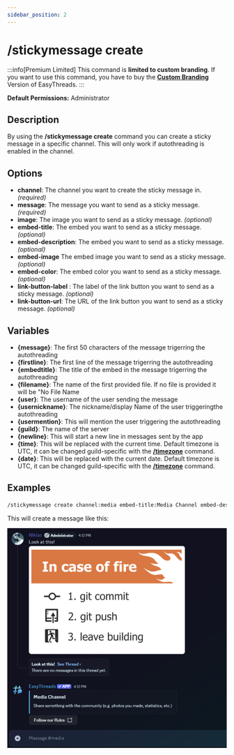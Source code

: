 ```yaml
---
sidebar_position: 2
---
```


# /stickymessage create

:::info[Premium Limited]
This command is **limited to custom branding**. If you want to use this command, you have to buy the **[Custom Branding](https://ezsys.link/premium)** Version of EasyThreads.
:::

**Default Permissions:** Administrator
## Description
By using the **/stickymessage create** command you can create a sticky message in a specific channel. This will only work if autothreading is enabled in the channel.
## Options
- **channel**: The channel you want to create the sticky message in. *(required)*
- **message**: The message you want to send as a sticky message. *(required)*
- **image**: The image you want to send as a sticky message. *(optional)*
- **embed-title**: The embed you want to send as a sticky message. *(optional)*
- **embed-description**: The embed you want to send as a sticky message. *(optional)*
- **embed-image**  The embed image you want to send as a sticky message. *(optional)*
- **embed-color**: The embed color you want to send as a sticky message. *(optional)*
- **link-button-label** : The label of the link button you want to send as a sticky message. *(optional)*
- **link-button-url**: The URL of the link button you want to send as a sticky message. *(optional)*

## Variables
- **\{message}**: The first 50 characters of the message trigerring the autothreading
- **\{firstline}**: The first line of the message trigerring the autothreading
- **\{embedtitle}**: The title of the embed in the message trigerring the autothreading
- **\{filename}**: The name of the first provided file. If no file is provided it will be "No File Name
- **\{user}**: The username of the user sending the message
- **\{usernickname}**: The nickname/display Name of the user triggeringthe autothreading
- **\{usermention}**: This will mention the user triggering the autothreading
- **\{guild}**: The name of the server
- **\{newline}**: This will start a new line in messages sent by the app
- **\{time}**: This will be replaced with the current time. Default timezone is UTC, it can be changed guild-specific with the **[/timezone](/docs/easythreads/general/timezone)** command.
- **\{date}**: This will be replaced with the current date. Default timezone is UTC, it can be changed guild-specific with the **[/timezone](/docs/easythreads/general/timezone)** command.

## Examples
```bash
/stickymessage create channel:media embed-title:Media Channel embed-description:Share something with the community (e.g. photos you made, statistics, etc.) embed-color:#3657b1 link-button-label:Follow our Rules link-button-url:linktorules
```

This will create a message like this:

![stickymessage](./img/examples/StickyMessagePreview.png)